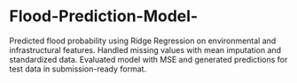 # Flood-Prediction-Model-
Predicted flood probability using Ridge Regression on environmental and infrastructural features. Handled missing values with mean imputation and standardized data. Evaluated model with MSE and generated predictions for test data in submission-ready format.
